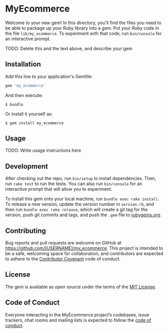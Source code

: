 # MyEcommerce

Welcome to your new gem! In this directory, you'll find the files you need to be able to package up your Ruby library into a gem. Put your Ruby code in the file `lib/my_ecommerce`. To experiment with that code, run `bin/console` for an interactive prompt.

TODO: Delete this and the text above, and describe your gem

## Installation

Add this line to your application's Gemfile:

```ruby
gem 'my_ecommerce'
```

And then execute:

    $ bundle

Or install it yourself as:

    $ gem install my_ecommerce

## Usage

TODO: Write usage instructions here

## Development

After checking out the repo, run `bin/setup` to install dependencies. Then, run `rake test` to run the tests. You can also run `bin/console` for an interactive prompt that will allow you to experiment.

To install this gem onto your local machine, run `bundle exec rake install`. To release a new version, update the version number in `version.rb`, and then run `bundle exec rake release`, which will create a git tag for the version, push git commits and tags, and push the `.gem` file to [rubygems.org](https://rubygems.org).

## Contributing

Bug reports and pull requests are welcome on GitHub at https://github.com/[USERNAME]/my_ecommerce. This project is intended to be a safe, welcoming space for collaboration, and contributors are expected to adhere to the [Contributor Covenant](http://contributor-covenant.org) code of conduct.

## License

The gem is available as open source under the terms of the [MIT License](http://opensource.org/licenses/MIT).

## Code of Conduct

Everyone interacting in the MyEcommerce project’s codebases, issue trackers, chat rooms and mailing lists is expected to follow the [code of conduct](https://github.com/[USERNAME]/my_ecommerce/blob/master/CODE_OF_CONDUCT.md).
